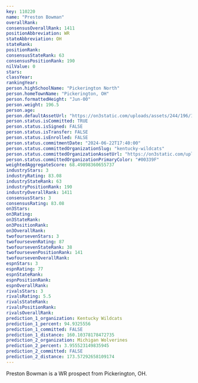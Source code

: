 ```yaml
---
key: 110220
name: "Preston Bowman"
overallRank: 
consensusOverallRank: 1411
positionAbbreviation: WR
stateAbbreviation: OH
stateRank: 
positionRank: 
consensusStateRank: 63
consensusPositionRank: 190
nilValue: 0
stars: 
classYear: 
rankingYear: 
person.highSchoolName: "Pickerington North"
person.homeTownName: "Pickerington, OH"
person.formattedHeight: "Jun-00"
person.weight: 196.5
person.age: 
person.defaultAssetUrl: "https://on3static.com/uploads/assets/244/196/196244.png"
person.status.isCommitted: TRUE
person.status.isSigned: FALSE
person.status.isTransfer: FALSE
person.status.isEnrolled: FALSE
person.status.commitmentDate: "2024-06-22T17:40:00"
person.status.committedOrganizationSlug: "kentucky-wildcats"
person.status.committedOrganizationAssetUrl: "https://on3static.com/uploads/assets/984/149/149984.svg"
person.status.committedOrganizationPrimaryColor: "#00339F"
weightedAggregateScore: 68.49898360655737
industryStars: 3
industryRating: 83.08
industryStateRank: 63
industryPositionRank: 190
industryOverallRank: 1411
consensusStars: 3
consensusRating: 83.08
on3Stars: 
on3Rating: 
on3StateRank: 
on3PositionRank: 
on3OverallRank: 
twofoursevenStars: 3
twofoursevenRating: 87
twofoursevenStateRank: 38
twofoursevenPositionRank: 141
twofoursevenOverallRank: 
espnStars: 3
espnRating: 77
espnStateRank: 
espnPositionRank: 
espnOverallRank: 
rivalsStars: 3
rivalsRating: 5.5
rivalsStateRank: 
rivalsPositionRank: 
rivalsOverallRank: 
prediction_1_organization: Kentucky Wildcats
prediction_1_percent: 94.9325556
prediction_1_committed: FALSE
prediction_1_distance: 160.10378178472735
prediction_2_organization: Michigan Wolverines
prediction_2_percent: 3.955523149835945
prediction_2_committed: FALSE
prediction_2_distance: 173.57292658109174
---
```

Preston Bowman is a WR prospect from Pickerington, OH.